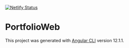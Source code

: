 [![Netlify Status](https://api.netlify.com/api/v1/badges/007f0f70-6e41-4bcc-86e8-a7aae62bccce/deploy-status)](https://app.netlify.com/sites/francodonato/deploys)
# PortfolioWeb

This project was generated with [Angular CLI](https://github.com/angular/angular-cli) version 12.1.1.
